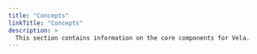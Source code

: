 ```yaml
---
title: "Concepts"
linkTitle: "Concepts"
description: >
  This section contains information on the core components for Vela.
---
```


